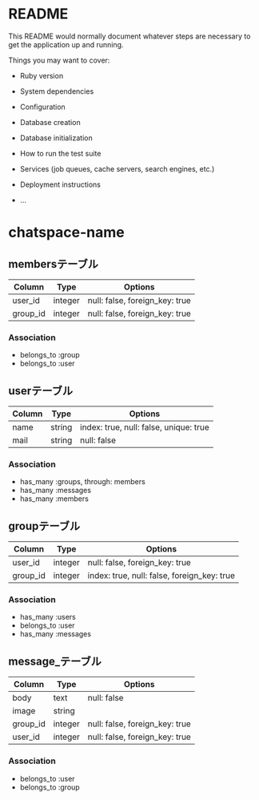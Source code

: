 # README

This README would normally document whatever steps are necessary to get the
application up and running.

Things you may want to cover:

* Ruby version

* System dependencies

* Configuration

* Database creation

* Database initialization

* How to run the test suite

* Services (job queues, cache servers, search engines, etc.)

* Deployment instructions

* ...




# chatspace-name  
## membersテーブル

|Column|Type|Options|
|------|----|-------|
|user_id|integer|null: false, foreign_key: true|
|group_id|integer|null: false, foreign_key: true|

### Association
- belongs_to :group
- belongs_to :user

## userテーブル

|Column|Type|Options|
|------|----|-------|
|name|string|index: true, null: false, unique: true|
|mail|string|null: false|

### Association

- has_many :groups, through: members
- has_many :messages
- has_many :members

## groupテーブル

|Column|Type|Options|
|------|----|-------|
|user_id|integer|null: false, foreign_key: true|
|group_id|integer|index: true, null: false, foreign_key: true|

### Association

- has_many :users
- belongs_to :user
- has_many :messages

## message_テーブル

|Column|Type|Options|
|------|----|-------|
|body|text|null: false|
|image|string|
|group_id|integer|null: false, foreign_key: true|
|user_id|integer|null: false, foreign_key: true|


### Association

- belongs_to :user
- belongs_to :group
